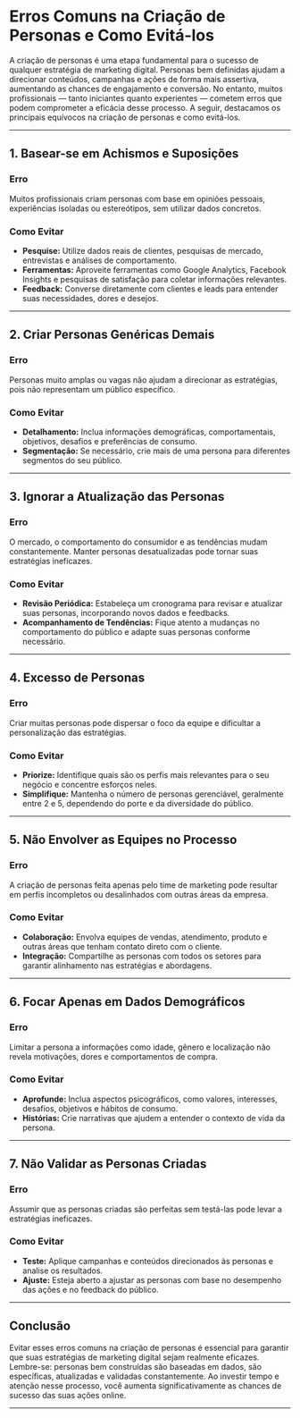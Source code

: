
# Erros Comuns na Criação de Personas e Como Evitá-los

A criação de personas é uma etapa fundamental para o sucesso de qualquer estratégia de marketing digital. Personas bem definidas ajudam a direcionar conteúdos, campanhas e ações de forma mais assertiva, aumentando as chances de engajamento e conversão. No entanto, muitos profissionais — tanto iniciantes quanto experientes — cometem erros que podem comprometer a eficácia desse processo. A seguir, destacamos os principais equívocos na criação de personas e como evitá-los.

---

## 1. Basear-se em Achismos e Suposições

### **Erro**
Muitos profissionais criam personas com base em opiniões pessoais, experiências isoladas ou estereótipos, sem utilizar dados concretos.

### **Como Evitar**
- **Pesquise:** Utilize dados reais de clientes, pesquisas de mercado, entrevistas e análises de comportamento.
- **Ferramentas:** Aproveite ferramentas como Google Analytics, Facebook Insights e pesquisas de satisfação para coletar informações relevantes.
- **Feedback:** Converse diretamente com clientes e leads para entender suas necessidades, dores e desejos.

---

## 2. Criar Personas Genéricas Demais

### **Erro**
Personas muito amplas ou vagas não ajudam a direcionar as estratégias, pois não representam um público específico.

### **Como Evitar**
- **Detalhamento:** Inclua informações demográficas, comportamentais, objetivos, desafios e preferências de consumo.
- **Segmentação:** Se necessário, crie mais de uma persona para diferentes segmentos do seu público.

---

## 3. Ignorar a Atualização das Personas

### **Erro**
O mercado, o comportamento do consumidor e as tendências mudam constantemente. Manter personas desatualizadas pode tornar suas estratégias ineficazes.

### **Como Evitar**
- **Revisão Periódica:** Estabeleça um cronograma para revisar e atualizar suas personas, incorporando novos dados e feedbacks.
- **Acompanhamento de Tendências:** Fique atento a mudanças no comportamento do público e adapte suas personas conforme necessário.

---

## 4. Excesso de Personas

### **Erro**
Criar muitas personas pode dispersar o foco da equipe e dificultar a personalização das estratégias.

### **Como Evitar**
- **Priorize:** Identifique quais são os perfis mais relevantes para o seu negócio e concentre esforços neles.
- **Simplifique:** Mantenha o número de personas gerenciável, geralmente entre 2 e 5, dependendo do porte e da diversidade do público.

---

## 5. Não Envolver as Equipes no Processo

### **Erro**
A criação de personas feita apenas pelo time de marketing pode resultar em perfis incompletos ou desalinhados com outras áreas da empresa.

### **Como Evitar**
- **Colaboração:** Envolva equipes de vendas, atendimento, produto e outras áreas que tenham contato direto com o cliente.
- **Integração:** Compartilhe as personas com todos os setores para garantir alinhamento nas estratégias e abordagens.

---

## 6. Focar Apenas em Dados Demográficos

### **Erro**
Limitar a persona a informações como idade, gênero e localização não revela motivações, dores e comportamentos de compra.

### **Como Evitar**
- **Aprofunde:** Inclua aspectos psicográficos, como valores, interesses, desafios, objetivos e hábitos de consumo.
- **Histórias:** Crie narrativas que ajudem a entender o contexto de vida da persona.

---

## 7. Não Validar as Personas Criadas

### **Erro**
Assumir que as personas criadas são perfeitas sem testá-las pode levar a estratégias ineficazes.

### **Como Evitar**
- **Teste:** Aplique campanhas e conteúdos direcionados às personas e analise os resultados.
- **Ajuste:** Esteja aberto a ajustar as personas com base no desempenho das ações e no feedback do público.

---

## Conclusão

Evitar esses erros comuns na criação de personas é essencial para garantir que suas estratégias de marketing digital sejam realmente eficazes. Lembre-se: personas bem construídas são baseadas em dados, são específicas, atualizadas e validadas constantemente. Ao investir tempo e atenção nesse processo, você aumenta significativamente as chances de sucesso das suas ações online.

---
```
